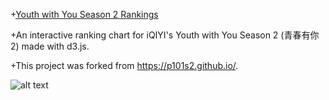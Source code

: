 +[Youth with You Season 2 Rankings](https://muffin-bit.github.io/ywys2)

+An interactive ranking chart for iQIYI's Youth with You Season 2 (青春有你2) made with d3.js.

+This project was forked from https://p101s2.github.io/.

![alt text](screenshot.png "Screenshot")
